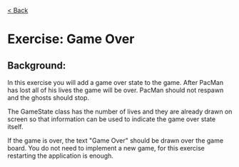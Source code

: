 [< Back](../README.md)

# Exercise: Game Over

## Background:

In this exercise you will add a game over state to the game. After PacMan has lost all
of his lives the game will be over. PacMan should not respawn and the ghosts should
stop.

The GameState class has the number of lives and they are already drawn on screen so
that information can be used to indicate the game over state itself.

If the game is over, the text "Game Over" should be drawn over the game board. You do
not need to implement a new game, for this exercise restarting the application is
enough.
